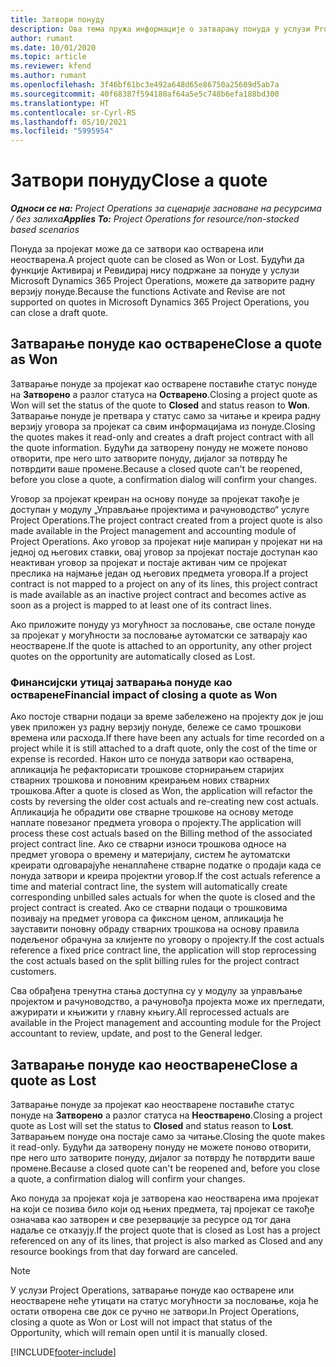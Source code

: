 ```yaml
---
title: Затвори понуду
description: Ова тема пружа информације о затварању понуда у услузи Project Operations.
author: rumant
ms.date: 10/01/2020
ms.topic: article
ms.reviewer: kfend
ms.author: rumant
ms.openlocfilehash: 3f46bf61bc3e492a648d65e86750a25609d5ab7a
ms.sourcegitcommit: 40f68387f594180af64a5e5c748b6efa188bd300
ms.translationtype: HT
ms.contentlocale: sr-Cyrl-RS
ms.lasthandoff: 05/10/2021
ms.locfileid: "5995954"
---
```

# <a name="close-a-quote"></a><span data-ttu-id="3e177-103">Затвори понуду</span><span class="sxs-lookup"><span data-stu-id="3e177-103">Close a quote</span></span>

<span data-ttu-id="3e177-104">_**Односи се на:** Project Operations за сценарије засноване на ресурсима / без залиха_</span><span class="sxs-lookup"><span data-stu-id="3e177-104">_**Applies To:** Project Operations for resource/non-stocked based scenarios_</span></span>

<span data-ttu-id="3e177-105">Понуда за пројекат може да се затвори као остварена или неостварена.</span><span class="sxs-lookup"><span data-stu-id="3e177-105">A project quote can be closed as Won or Lost.</span></span> <span data-ttu-id="3e177-106">Будући да функције Активирај и Ревидирај нису подржане за понуде у услузи Microsoft Dynamics 365 Project Operations, можете да затворите радну верзију понуде.</span><span class="sxs-lookup"><span data-stu-id="3e177-106">Because the functions Activate and Revise are not supported on quotes in Microsoft Dynamics 365 Project Operations, you can close a draft quote.</span></span>

## <a name="close-a-quote-as-won"></a><span data-ttu-id="3e177-107">Затварање понуде као остварене</span><span class="sxs-lookup"><span data-stu-id="3e177-107">Close a quote as Won</span></span>

<span data-ttu-id="3e177-108">Затварање понуде за пројекат као остварене поставиће статус понуде на **Затворено** а разлог статуса на **Остварено**.</span><span class="sxs-lookup"><span data-stu-id="3e177-108">Closing a project quote as Won will set the status of the quote to **Closed** and status reason to **Won**.</span></span> <span data-ttu-id="3e177-109">Затварање понуде је претвара у статус само за читање и креира радну верзију уговора за пројекат са свим информацијама из понуде.</span><span class="sxs-lookup"><span data-stu-id="3e177-109">Closing the quotes makes it read-only and creates a draft project contract with all the quote information.</span></span> <span data-ttu-id="3e177-110">Будући да затворену понуду не можете поново отворити, пре него што затворите понуду, дијалог за потврду ће потврдити ваше промене.</span><span class="sxs-lookup"><span data-stu-id="3e177-110">Because a closed quote can't be reopened, before you close a quote, a confirmation dialog will confirm your changes.</span></span>

<span data-ttu-id="3e177-111">Уговор за пројекат креиран на основу понуде за пројекат такође је доступан у модулу „Управљање пројектима и рачуноводство“ услуге Project Operations.</span><span class="sxs-lookup"><span data-stu-id="3e177-111">The project contract created from a project quote is also made available in the Project management and accounting module of Project Operations.</span></span> <span data-ttu-id="3e177-112">Ако уговор за пројекат није мапиран у пројекат ни на једној од његових ставки, овај уговор за пројекат постаје доступан као неактиван уговор за пројекат и постаје активан чим се пројекат преслика на најмање један од његових предмета уговора.</span><span class="sxs-lookup"><span data-stu-id="3e177-112">If a project contract is not mapped to a project on any of its lines, this project contract is made available as an inactive project contract and becomes active as soon as a project is mapped to at least one of its contract lines.</span></span>

<span data-ttu-id="3e177-113">Ако приложите понуду уз могућност за пословање, све остале понуде за пројекат у могућности за пословање аутоматски се затварају као неостварене.</span><span class="sxs-lookup"><span data-stu-id="3e177-113">If the quote is attached to an opportunity, any other project quotes on the opportunity are automatically closed as Lost.</span></span>

### <a name="financial-impact-of-closing-a-quote-as-won"></a><span data-ttu-id="3e177-114">Финансијски утицај затварања понуде као остварене</span><span class="sxs-lookup"><span data-stu-id="3e177-114">Financial impact of closing a quote as Won</span></span>

<span data-ttu-id="3e177-115">Ако постоје стварни подаци за време забележено на пројекту док је још увек приложен уз радну верзију понуде, бележе се само трошкови времена или расхода.</span><span class="sxs-lookup"><span data-stu-id="3e177-115">If there have been any actuals for time recorded on a project while it is still attached to a draft quote, only the cost of the time or expense is recorded.</span></span> <span data-ttu-id="3e177-116">Након што се понуда затвори као остварена, апликација ће рефакторисати трошкове сторнирањем старијих стварних трошкова и поновним креирањем нових стварних трошкова.</span><span class="sxs-lookup"><span data-stu-id="3e177-116">After a quote is closed as Won, the application will refactor the costs by reversing the older cost actuals and re-creating new cost actuals.</span></span> <span data-ttu-id="3e177-117">Апликација ће обрадити ове стварне трошкове на основу методе наплате повезаног предмета уговора о пројекту.</span><span class="sxs-lookup"><span data-stu-id="3e177-117">The application will process these cost actuals based on the Billing method of the associated project contract line.</span></span> <span data-ttu-id="3e177-118">Ако се стварни износи трошкова односе на предмет уговора о времену и материјалу, систем ће аутоматски креирати одговарајуће ненаплаћене стварне податке о продаји када се понуда затвори и креира пројектни уговор.</span><span class="sxs-lookup"><span data-stu-id="3e177-118">If the cost actuals reference a time and material contract line, the system will automatically create corresponding unbilled sales actuals for when the quote is closed and the project contract is created.</span></span> <span data-ttu-id="3e177-119">Ако се стварни подаци о трошковима позивају на предмет уговора са фиксном ценом, апликација ће зауставити поновну обраду стварних трошкова на основу правила подељеног обрачуна за клијенте по уговору о пројекту.</span><span class="sxs-lookup"><span data-stu-id="3e177-119">If the cost actuals reference a fixed price contract line, the application will stop reprocessing the cost actuals based on the split billing rules for the project contract customers.</span></span>

<span data-ttu-id="3e177-120">Сва обрађена тренутна стања доступна су у модулу за управљање пројектом и рачуноводство, а рачуновођа пројекта може их прегледати, ажурирати и књижити у главну књигу.</span><span class="sxs-lookup"><span data-stu-id="3e177-120">All reprocessed actuals are available in the Project management and accounting module for the Project accountant to review, update, and post to the General ledger.</span></span> 

## <a name="close-a-quote-as-lost"></a><span data-ttu-id="3e177-121">Затварање понуде као неостварене</span><span class="sxs-lookup"><span data-stu-id="3e177-121">Close a quote as Lost</span></span>

<span data-ttu-id="3e177-122">Затварање понуде за пројекат као неостварене поставиће статус понуде на **Затворено** а разлог статуса на **Неостварено**.</span><span class="sxs-lookup"><span data-stu-id="3e177-122">Closing a project quote as Lost will set the status to **Closed** and status reason to **Lost**.</span></span> <span data-ttu-id="3e177-123">Затварањем понуде она постаје само за читање.</span><span class="sxs-lookup"><span data-stu-id="3e177-123">Closing the quote makes it read-only.</span></span> <span data-ttu-id="3e177-124">Будући да затворену понуду не можете поново отворити, пре него што затворите понуду, дијалог за потврду ће потврдити ваше промене.</span><span class="sxs-lookup"><span data-stu-id="3e177-124">Because a closed quote can't be reopened and, before you close a quote, a confirmation dialog will confirm your changes.</span></span>

<span data-ttu-id="3e177-125">Ако понуда за пројекат која је затворена као неостварена има пројекат на који се позива било који од њених предмета, тај пројекат се такође означава као затворен и све резервације за ресурсе од тог дана надаље се отказују.</span><span class="sxs-lookup"><span data-stu-id="3e177-125">If the project quote that is closed as Lost has a project referenced on any of its lines, that project is also marked as Closed and any resource bookings from that day forward are canceled.</span></span>

> [!NOTE]
> <span data-ttu-id="3e177-126">У услузи Project Operations, затварање понуде као остварене или неостварене неће утицати на статус могућности за пословање, која ће остати отворена све док се ручно не затвори.</span><span class="sxs-lookup"><span data-stu-id="3e177-126">In Project Operations, closing a quote as Won or Lost will not impact that status of the Opportunity, which will remain open until it is manually closed.</span></span>


[!INCLUDE[footer-include](../includes/footer-banner.md)]